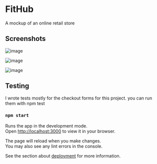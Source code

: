 # FitHub

A mockup of an online retail store



## Screenshots
![image](https://user-images.githubusercontent.com/42589573/177623361-ea45015f-4bc0-414b-bbdd-b140bb2b5892.png)

![image](https://user-images.githubusercontent.com/42589573/177624385-de03028e-0573-46ef-b3f8-4f2c287e7a30.png)

![image](https://user-images.githubusercontent.com/42589573/177624505-955a45fa-7ad3-4b77-b544-9b60c0159f3d.png)

## Testing

I wrote tests mostly for the checkout forms for this project. you can run them with npm test

### `npm start`

Runs the app in the development mode.\
Open [http://localhost:3000](http://localhost:3000) to view it in your browser.

The page will reload when you make changes.\
You may also see any lint errors in the console.

See the section about [deployment](https://facebook.github.io/create-react-app/docs/deployment) for more information.

